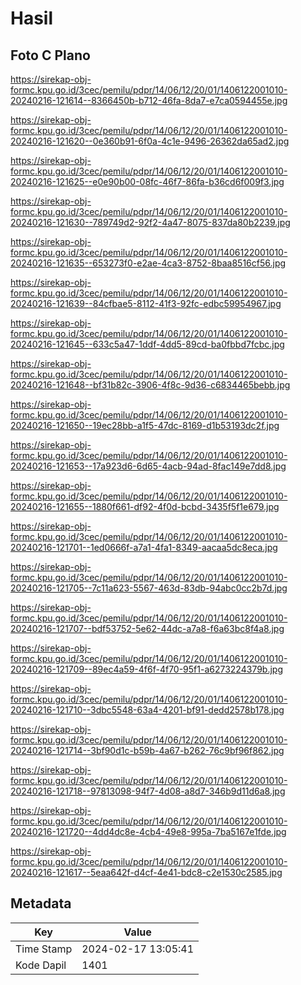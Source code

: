# Hasil

## Foto C Plano

https://sirekap-obj-formc.kpu.go.id/3cec/pemilu/pdpr/14/06/12/20/01/1406122001010-20240216-121614--8366450b-b712-46fa-8da7-e7ca0594455e.jpg

https://sirekap-obj-formc.kpu.go.id/3cec/pemilu/pdpr/14/06/12/20/01/1406122001010-20240216-121620--0e360b91-6f0a-4c1e-9496-26362da65ad2.jpg

https://sirekap-obj-formc.kpu.go.id/3cec/pemilu/pdpr/14/06/12/20/01/1406122001010-20240216-121625--e0e90b00-08fc-46f7-86fa-b36cd6f009f3.jpg

https://sirekap-obj-formc.kpu.go.id/3cec/pemilu/pdpr/14/06/12/20/01/1406122001010-20240216-121630--789749d2-92f2-4a47-8075-837da80b2239.jpg

https://sirekap-obj-formc.kpu.go.id/3cec/pemilu/pdpr/14/06/12/20/01/1406122001010-20240216-121635--653273f0-e2ae-4ca3-8752-8baa8516cf56.jpg

https://sirekap-obj-formc.kpu.go.id/3cec/pemilu/pdpr/14/06/12/20/01/1406122001010-20240216-121639--84cfbae5-8112-41f3-92fc-edbc59954967.jpg

https://sirekap-obj-formc.kpu.go.id/3cec/pemilu/pdpr/14/06/12/20/01/1406122001010-20240216-121645--633c5a47-1ddf-4dd5-89cd-ba0fbbd7fcbc.jpg

https://sirekap-obj-formc.kpu.go.id/3cec/pemilu/pdpr/14/06/12/20/01/1406122001010-20240216-121648--bf31b82c-3906-4f8c-9d36-c6834465bebb.jpg

https://sirekap-obj-formc.kpu.go.id/3cec/pemilu/pdpr/14/06/12/20/01/1406122001010-20240216-121650--19ec28bb-a1f5-47dc-8169-d1b53193dc2f.jpg

https://sirekap-obj-formc.kpu.go.id/3cec/pemilu/pdpr/14/06/12/20/01/1406122001010-20240216-121653--17a923d6-6d65-4acb-94ad-8fac149e7dd8.jpg

https://sirekap-obj-formc.kpu.go.id/3cec/pemilu/pdpr/14/06/12/20/01/1406122001010-20240216-121655--1880f661-df92-4f0d-bcbd-3435f5f1e679.jpg

https://sirekap-obj-formc.kpu.go.id/3cec/pemilu/pdpr/14/06/12/20/01/1406122001010-20240216-121701--1ed0666f-a7a1-4fa1-8349-aacaa5dc8eca.jpg

https://sirekap-obj-formc.kpu.go.id/3cec/pemilu/pdpr/14/06/12/20/01/1406122001010-20240216-121705--7c11a623-5567-463d-83db-94abc0cc2b7d.jpg

https://sirekap-obj-formc.kpu.go.id/3cec/pemilu/pdpr/14/06/12/20/01/1406122001010-20240216-121707--bdf53752-5e62-44dc-a7a8-f6a63bc8f4a8.jpg

https://sirekap-obj-formc.kpu.go.id/3cec/pemilu/pdpr/14/06/12/20/01/1406122001010-20240216-121709--89ec4a59-4f6f-4f70-95f1-a6273224379b.jpg

https://sirekap-obj-formc.kpu.go.id/3cec/pemilu/pdpr/14/06/12/20/01/1406122001010-20240216-121710--3dbc5548-63a4-4201-bf91-dedd2578b178.jpg

https://sirekap-obj-formc.kpu.go.id/3cec/pemilu/pdpr/14/06/12/20/01/1406122001010-20240216-121714--3bf90d1c-b59b-4a67-b262-76c9bf96f862.jpg

https://sirekap-obj-formc.kpu.go.id/3cec/pemilu/pdpr/14/06/12/20/01/1406122001010-20240216-121718--97813098-94f7-4d08-a8d7-346b9d11d6a8.jpg

https://sirekap-obj-formc.kpu.go.id/3cec/pemilu/pdpr/14/06/12/20/01/1406122001010-20240216-121720--4dd4dc8e-4cb4-49e8-995a-7ba5167e1fde.jpg

https://sirekap-obj-formc.kpu.go.id/3cec/pemilu/pdpr/14/06/12/20/01/1406122001010-20240216-121617--5eaa642f-d4cf-4e41-bdc8-c2e1530c2585.jpg


## Metadata

| Key        | Value               |
| ---------- | ------------------- |
| Time Stamp | 2024-02-17 13:05:41 |
| Kode Dapil | 1401                |



